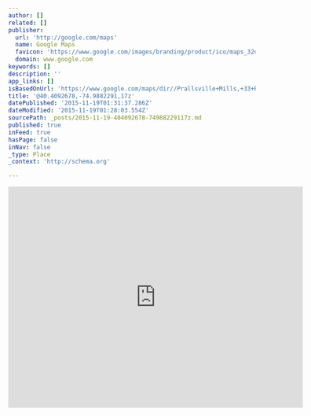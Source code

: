 ```yaml
---
author: []
related: []
publisher:
  url: 'http://google.com/maps'
  name: Google Maps
  favicon: 'https://www.google.com/images/branding/product/ico/maps_32dp.ico'
  domain: www.google.com
keywords: []
description: ''
app_links: []
isBasedOnUrl: 'https://www.google.com/maps/dir//Prallsville+Mills,+33+Risler+St,+Stockton,+NJ+08559/@40.4092678,-74.9882291,17z/data=!4m13!1m4!3m3!1s0x89c40773db33449d:0x6cfdba47cccb356!2sPrallsville+Mills!3b1!4m7!1m0!1m5!1m1!1s0x89c40773db33449d:0x6cfdba47cccb356!2m2!1d-74.9860404!2d40.4092678'
title: '@40.4092678,-74.9882291,17z'
datePublished: '2015-11-19T01:31:37.286Z'
dateModified: '2015-11-19T01:28:03.554Z'
sourcePath: _posts/2015-11-19-404092678-74988229117z.md
published: true
inFeed: true
hasPage: false
inNav: false
_type: Place
_context: 'http://schema.org'

---
```

<iframe src="https://cdn.embedly.com/widgets/media.html?src=https%3A%2F%2Fwww.google.com%2Fmaps%2Fembed%2Fv1%2Fdirections%3Forigin%3DPrallsville%252BMills%252C%252B33%252BRisler%252BSt%252C%252BStockton%252C%252BNJ%252B08559%26destination%3D40.4092678%252C-74.9882291%26zoom%3D17%26key%3DAIzaSyBctFF2JCjitURssT91Am-_ZWMzRaYBm4Q&amp;url=https%3A%2F%2Fwww.google.com%2Fmaps%2Fdir%2FPrallsville%2BMills%2C%2B33%2BRisler%2BSt%2C%2BStockton%2C%2BNJ%2B08559%2F%4040.4092678%2C-74.9882291%2C17z%2Fdata%3D%214m13%211m4%213m3%211s0x89c40773db33449d%3A0x6cfdba47cccb356%212sPrallsville%2BMills%213b1%214m7%211m0%211m5%211m1%211s0x89c40773db33449d%3A0x6cfdba47cccb356%212m2%211d-74.9860404%212d40.4092678%3Fdg%3Ddbrw%26newdg%3D1&amp;image=http%3A%2F%2Fmaps-api-ssl.google.com%2Fmaps%2Fapi%2Fstaticmap%3Fcenter%3D40.4092678%2C-74.9882291%26zoom%3D15%26size%3D250x250%26sensor%3Dfalse&amp;key=b7d04c9b404c499eba89ee7072e1c4f7&amp;type=text%2Fhtml&amp;schema=google" width="600" height="450" scrolling="no" frameborder="0" allowfullscreen="allowfullscreen" style=""></iframe>